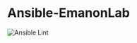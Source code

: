 # Ansible-EmanonLab
![Ansible Lint](https://github.com/EmanonUser/Ansible-EmanonLab/actions/workflows/ansible-lint.yml/badge.svg)